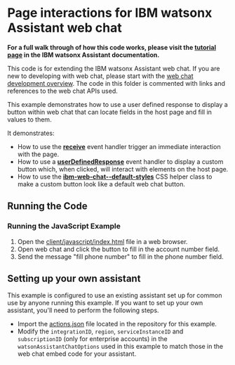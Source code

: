 # Page interactions for IBM watsonx Assistant web chat

**For a full walk through of how this code works, please visit the [tutorial page](https://cloud.ibm.com/docs/watson-assistant?topic=watson-assistant-web-chat-develop-page-interaction) in the IBM watsonx Assistant documentation.**

This code is for extending the IBM watsonx Assistant web chat. If you are new to developing with web chat, please start with the [web chat development overview](https://cloud.ibm.com/docs/watson-assistant?topic=watson-assistant-web-chat-develop). The code in this folder is commented with links and references to the web chat APIs used.

This example demonstrates how to use a user defined response to display a button within web chat that can locate fields in the host page and fill in values to them.

It demonstrates:

- How to use the [**receive**](https://web-chat.global.assistant.watson.cloud.ibm.com/docs.html?to=api-events#receive) event handler trigger an immediate interaction with the page.
- How to use a [**userDefinedResponse**](https://web-chat.global.assistant.watson.cloud.ibm.com/docs.html?to=api-events#userDefinedResponse) event handler to display a custom button which, when clicked, will interact with elements on the host page.
- How to use the [**ibm-web-chat--default-styles**](https://web-chat.global.assistant.watson.cloud.ibm.com/docs.html?to=api-render#helper_classes) CSS helper class to make a custom button look like a default web chat button.

## Running the Code

### Running the JavaScript Example

1. Open the [client/javascript/index.html](client/javascript/index.html) file in a web browser.
2. Open web chat and click the button to fill in the account number field.
3. Send the message "fill phone number" to fill in the phone number field.

## Setting up your own assistant

This example is configured to use an existing assistant set up for common use by anyone running this example. If you want to set up your own assistant, you'll need to perform the following steps.

- Import the [actions.json](actions.json) file located in the repository for this example.
- Modify the `integrationID`, `region`, `serviceInstanceID` and `subscriptionID` (only for enterprise accounts) in the `watsonAssistantChatOptions` used in this example to match those in the web chat embed code for your assistant.